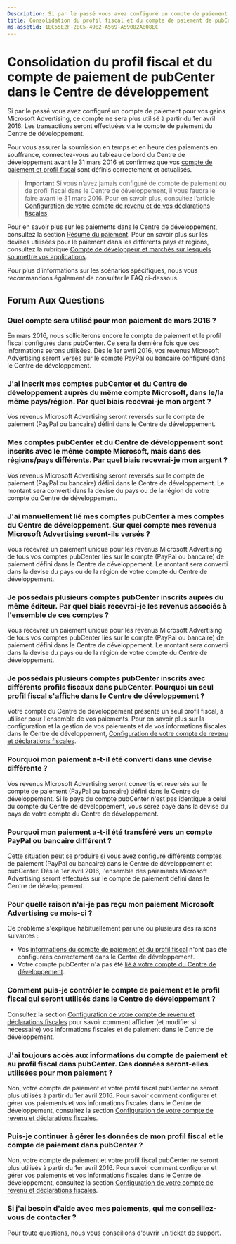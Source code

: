 ```yaml
---
Description: Si par le passé vous avez configuré un compte de paiement pubCenter pour vos gains Microsoft Advertising, ce compte ne sera plus utilisé à partir du 1er avril 2016. Les transactions seront effectuées via le compte de paiement du Centre de développement.
title: Consolidation du profil fiscal et du compte de paiement de pubCenter dans le Centre de développement
ms.assetid: 1EC55E2F-2BC5-4982-A569-A59082A808EC
---
```


# Consolidation du profil fiscal et du compte de paiement de pubCenter dans le Centre de développement


Si par le passé vous avez configuré un compte de paiement pour vos gains Microsoft Advertising, ce compte ne sera plus utilisé à partir du 1er avril 2016. Les transactions seront effectuées via le compte de paiement du Centre de développement.

Pour vous assurer la soumission en temps et en heure des paiements en souffrance, connectez-vous au tableau de bord du Centre de développement avant le 31 mars 2016 et confirmez que vos [compte de paiement et profil fiscal](setting-up-your-payout-account-and-tax-forms.md) sont définis correctement et actualisés.

> **Important** Si vous n’avez jamais configuré de compte de paiement ou de profil fiscal dans le Centre de développement, il vous faudra le faire avant le 31 mars 2016. Pour en savoir plus, consultez l’article [Configuration de votre compte de revenu et de vos déclarations fiscales](setting-up-your-payout-account-and-tax-forms.md).

Pour en savoir plus sur les paiements dans le Centre de développement, consultez la section [Résumé du paiement](payout-summary.md). Pour en savoir plus sur les devises utilisées pour le paiement dans les différents pays et régions, consultez la rubrique [Compte de développeur et marchés sur lesquels soumettre vos applications](account-types-locations-and-fees.md#account_markets).

Pour plus d’informations sur les scénarios spécifiques, nous vous recommandons également de consulter le FAQ ci-dessous.

## Forum Aux Questions


### Quel compte sera utilisé pour mon paiement de mars 2016 ?

En mars 2016, nous solliciterons encore le compte de paiement et le profil fiscal configurés dans pubCenter. Ce sera la dernière fois que ces informations serons utilisées. Dès le 1er avril 2016, vos revenus Microsoft Advertising seront versés sur le compte PayPal ou bancaire configuré dans le Centre de développement.

### J'ai inscrit mes comptes pubCenter et du Centre de développement auprès du même compte Microsoft, dans le/la même pays/région. Par quel biais recevrai-je mon argent ?

Vos revenus Microsoft Advertising seront reversés sur le compte de paiement (PayPal ou bancaire) défini dans le Centre de développement.

### Mes comptes pubCenter et du Centre de développement sont inscrits avec le même compte Microsoft, mais dans des régions/pays différents. Par quel biais recevrai-je mon argent ?

Vos revenus Microsoft Advertising seront reversés sur le compte de paiement (PayPal ou bancaire) défini dans le Centre de développement. Le montant sera converti dans la devise du pays ou de la région de votre compte du Centre de développement.

### J'ai manuellement lié mes comptes pubCenter à mes comptes du Centre de développement. Sur quel compte mes revenus Microsoft Advertising seront-ils versés ?

Vous recevrez un paiement unique pour les revenus Microsoft Advertising de tous vos comptes pubCenter liés sur le compte (PayPal ou bancaire) de paiement défini dans le Centre de développement. Le montant sera converti dans la devise du pays ou de la région de votre compte du Centre de développement.

### Je possédais plusieurs comptes pubCenter inscrits auprès du même éditeur. Par quel biais recevrai-je les revenus associés à l'ensemble de ces comptes ?

Vous recevrez un paiement unique pour les revenus Microsoft Advertising de tous vos comptes pubCenter liés sur le compte (PayPal ou bancaire) de paiement défini dans le Centre de développement. Le montant sera converti dans la devise du pays ou de la région de votre compte du Centre de développement.

### Je possédais plusieurs comptes pubCenter inscrits avec différents profils fiscaux dans pubCenter. Pourquoi un seul profil fiscal s'affiche dans le Centre de développement ?

Votre compte du Centre de développement présente un seul profil fiscal, à utiliser pour l'ensemble de vos paiements. Pour en savoir plus sur la configuration et la gestion de vos paiements et de vos informations fiscales dans le Centre de développement, [Configuration de votre compte de revenu et déclarations fiscales](setting-up-your-payout-account-and-tax-forms.md).

### Pourquoi mon paiement a-t-il été converti dans une devise différente ?

Vos revenus Microsoft Advertising seront convertis et reversés sur le compte de paiement (PayPal ou bancaire) défini dans le Centre de développement. Si le pays du compte pubCenter n'est pas identique à celui du compte du Centre de développement, vous serez payé dans la devise du pays de votre compte du Centre de développement.

### Pourquoi mon paiement a-t-il été transféré vers un compte PayPal ou bancaire différent ?

Cette situation peut se produire si vous avez configuré différents comptes de paiement (PayPal ou bancaire) dans le Centre de développement et pubCenter. Dès le 1er avril 2016, l'ensemble des paiements Microsoft Advertising seront effectués sur le compte de paiement défini dans le Centre de développement.

### Pour quelle raison n'ai-je pas reçu mon paiement Microsoft Advertising ce mois-ci ?

Ce problème s'explique habituellement par une ou plusieurs des raisons suivantes :

-   Vos [informations du compte de paiement et du profil fiscal](setting-up-your-payout-account-and-tax-forms.md) n'ont pas été configurées correctement dans le Centre de développement.
-   Votre compte pubCenter n'a pas été [lié à votre compte du Centre de développement](pubcenter-dev-center-integration.md).

### Comment puis-je contrôler le compte de paiement et le profil fiscal qui seront utilisés dans le Centre de développement ?

Consultez la section [Configuration de votre compte de revenu et déclarations fiscales](setting-up-your-payout-account-and-tax-forms.md) pour savoir comment afficher (et modifier si nécessaire) vos informations fiscales et de paiement dans le Centre de développement.

### J'ai toujours accès aux informations du compte de paiement et au profil fiscal dans pubCenter. Ces données seront-elles utilisées pour mon paiement ?

Non, votre compte de paiement et votre profil fiscal pubCenter ne seront plus utilisés à partir du 1er avril 2016. Pour savoir comment configurer et gérer vos paiements et vos informations fiscales dans le Centre de développement, consultez la section [Configuration de votre compte de revenu et déclarations fiscales](setting-up-your-payout-account-and-tax-forms.md).

### Puis-je continuer à gérer les données de mon profil fiscal et le compte de paiement dans pubCenter ?

Non, votre compte de paiement et votre profil fiscal pubCenter ne seront plus utilisés à partir du 1er avril 2016. Pour savoir comment configurer et gérer vos paiements et vos informations fiscales dans le Centre de développement, consultez la section [Configuration de votre compte de revenu et déclarations fiscales](setting-up-your-payout-account-and-tax-forms.md).

### Si j'ai besoin d'aide avec mes paiements, qui me conseillez-vous de contacter ?

Pour toute questions, nous vous conseillons d'ouvrir un [ticket de support](http://go.microsoft.com/fwlink/p/?LinkId=733342).

 

 






<!--HONumber=Mar16_HO1-->


